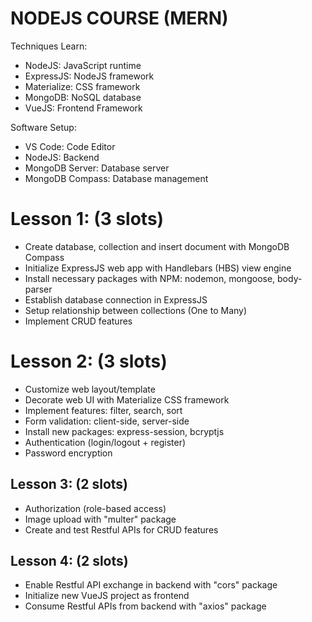 # NODEJS COURSE (MERN)

Techniques Learn:

- NodeJS: JavaScript runtime
- ExpressJS: NodeJS framework
- Materialize: CSS framework
- MongoDB: NoSQL database
- VueJS: Frontend Framework

Software Setup:

- VS Code: Code Editor
- NodeJS: Backend
- MongoDB Server: Database server
- MongoDB Compass: Database management

# Lesson 1: (3 slots)

- Create database, collection and insert document with MongoDB Compass
- Initialize ExpressJS web app with Handlebars (HBS) view engine
- Install necessary packages with NPM: nodemon, mongoose, body-parser
- Establish database connection in ExpressJS
- Setup relationship between collections (One to Many)
- Implement CRUD features

# Lesson 2: (3 slots)

- Customize web layout/template
- Decorate web UI with Materialize CSS framework
- Implement features: filter, search, sort
- Form validation: client-side, server-side
- Install new packages: express-session, bcryptjs
- Authentication (login/logout + register)
- Password encryption

## Lesson 3: (2 slots)

- Authorization (role-based access)
- Image upload with "multer" package
- Create and test Restful APIs for CRUD features

## Lesson 4: (2 slots)

- Enable Restful API exchange in backend with "cors" package
- Initialize new VueJS project as frontend
- Consume Restful APIs from backend with "axios" package
